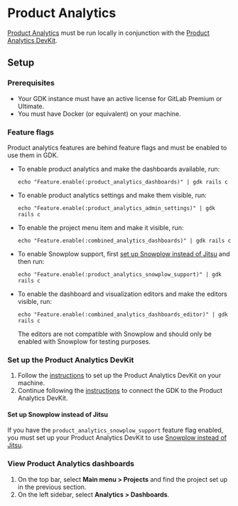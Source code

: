 # Product Analytics

[Product Analytics](https://docs.gitlab.com/ee/user/product_analytics/) must be run locally in conjunction with the [Product Analytics DevKit](https://gitlab.com/gitlab-org/analytics-section/product-analytics/devkit).

## Setup

### Prerequisites

- Your GDK instance must have an active license for GitLab Premium or Ultimate.
- You must have Docker (or equivalent) on your machine.

### Feature flags

Product analytics features are behind feature flags and must be enabled to use them in GDK.

- To enable product analytics and make the dashboards available, run:

  ```shell
  echo "Feature.enable(:product_analytics_dashboards)" | gdk rails c
  ```

- To enable product analytics settings and make them visible, run:

  ```shell 
  echo "Feature.enable(:product_analytics_admin_settings)" | gdk rails c
  ```

- To enable the project menu item and make it visible, run:

  ```shell
  echo "Feature.enable(:combined_analytics_dashboards)" | gdk rails c
  ```

- To enable Snowplow support, first [set up Snowplow instead of Jitsu](#set-up-snowplow-instead-of-jitsu) and then run:

  ```shell
  echo "Feature.enable(:product_analytics_snowplow_support)" | gdk rails c
  ```

- To enable the dashboard and visualization editors and make the editors visible, run:

  ```shell
  echo "Feature.enable(:combined_analytics_dashboards_editor)" | gdk rails c
  ```

  The editors are not compatible with Snowplow and should only be enabled with Snowplow for testing purposes.

### Set up the Product Analytics DevKit

1. Follow the [instructions](https://gitlab.com/gitlab-org/analytics-section/product-analytics/devkit) to set up the Product Analytics DevKit on your machine.
1. Continue following the [instructions](https://gitlab.com/gitlab-org/analytics-section/product-analytics/devkit#connecting-gdk-to-your-devkit) to connect the GDK to the Product Analytics DevKit.

#### Set up Snowplow instead of Jitsu

If you have the `product_analytics_snowplow_support` feature flag enabled, you must set up your Product Analytics DevKit to use
[Snowplow instead of Jitsu](https://gitlab.com/gitlab-org/analytics-section/product-analytics/devkit#snowplow-instead-of-jitsu-work-in-progress).

### View Product Analytics dashboards

1. On the top bar, select **Main menu > Projects** and find the project set up in the previous section.
1. On the left sidebar, select **Analytics > Dashboards**.
